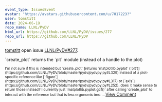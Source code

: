 ```yaml
---
event_type: IssuesEvent
avatar: "https://avatars.githubusercontent.com/u/7017223?"
user: tomstitt
date: 2024-06-18
repo_name: LLNL/PyDV
html_url: https://github.com/LLNL/PyDV/issues/277
repo_url: https://github.com/LLNL/PyDV
---
```


<a href='https://github.com/tomstitt' target='_blank'>tomstitt</a> open issue <a href='https://github.com/LLNL/PyDV/issues/277' target='_blank'>LLNL/PyDV#277</a>.

<p>`create_plot` returns the `plt` module (instead of a handle to the plot)</p><small>I'm not sure if this is intended but `create_plot` [returns `matplotlib.pyplot` (`plt`)](https://github.com/LLNL/PyDV/blob/master/pydv/pydvpy.py#L329) instead of a plot-specific reference like [`figure`](https://github.com/LLNL/PyDV/blob/master/pydv/pydvpy.py#L317) or [`axis`](https://github.com/LLNL/PyDV/blob/master/pydv/pydvpy.py#L252), does it make sense to return those instead? I currently just `matplotlib.pyplot.gcf()` after calling `create_plot` to interact with the reference but that is less ergonomic imo....</small><a href='https://github.com/LLNL/PyDV/issues/277' target='_blank'>View Comment</a>